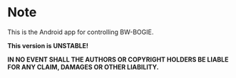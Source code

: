 # Note
This is the Android app for controlling BW-BOGIE.

**This version is UNSTABLE!**

**IN NO EVENT SHALL THE AUTHORS OR COPYRIGHT HOLDERS BE LIABLE FOR ANY CLAIM, DAMAGES OR OTHER LIABILITY.**
